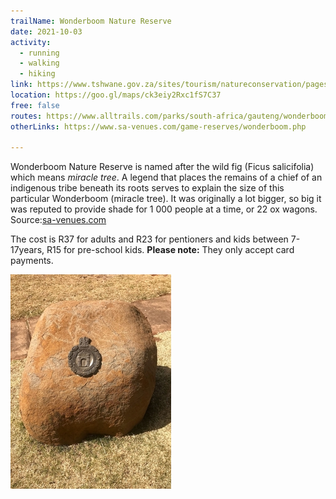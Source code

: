 ```yaml
---
trailName: Wonderboom Nature Reserve
date: 2021-10-03
activity:
  - running
  - walking
  - hiking
link: https://www.tshwane.gov.za/sites/tourism/natureconservation/pages/wonderboom-nature-reserve.aspx
location: https://goo.gl/maps/ck3eiy2Rxc1fS7C37 
free: false
routes: https://www.alltrails.com/parks/south-africa/gauteng/wonderboom-nature-reserve 
otherLinks: https://www.sa-venues.com/game-reserves/wonderboom.php 

---
```


Wonderboom Nature Reserve is named after the wild fig (Ficus salicifolia) which means *miracle tree*.
A legend that places the remains of a chief of an indigenous tribe beneath its roots serves to explain the size of this particular Wonderboom (miracle tree). It was originally a lot bigger, so big it was reputed to provide shade for 1 000 people at a time, or 22 ox wagons. Source:[sa-venues.com](https://www.sa-venues.com/game-reserves/wonderboom.php)

The cost is R37 for adults and R23 for pentioners and kids between 7-17years, R15 for pre-school kids. **Please note:** They only accept card payments.

![stone monument](wb-stone-national-monument-200px.jpg)
